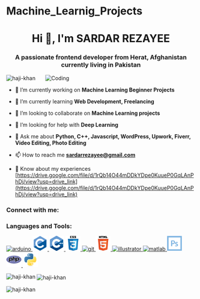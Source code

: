 # Machine_Learnig_Projects
<h1 align="center">Hi 👋, I'm SARDAR REZAYEE</h1>
<h3 align="center">A passionate frontend developer from Herat, Afghanistan currently living in Pakistan</h3>
<img align="right" alt="Coding" width="400" src="https://cdn.dribbble.com/users/2344801/screenshots/4774578/alphatestersanimation2.gif"

<p align="left"> <img src="https://komarev.com/ghpvc/?username=haji-khan&label=Profile%20views&color=0e75b6&style=flat" alt="haji-khan" /> </p>

- 🔭 I’m currently working on **Machine Learning Beginner Projects**

- 🌱 I’m currently learning **Web Development, Freelancing**

- 👯 I’m looking to collaborate on **Machine Learning projects**

- 🤝 I’m looking for help with **Deep Learning**

- 💬 Ask me about **Python, C++, Javascript, WordPress, Upwork, Fiverr, Video Editing, Photo Editing**

- 📫 How to reach me **sardarrezayee@gmail.com**

- 📄 Know about my experiences [https://drive.google.com/file/d/1rQb14O44mDDkYDpe0KuueP0GqLAnPhDj/view?usp=drive_link](https://drive.google.com/file/d/1rQb14O44mDDkYDpe0KuueP0GqLAnPhDj/view?usp=drive_link)

<h3 align="left">Connect with me:</h3>
<p align="left">
</p>

<h3 align="left">Languages and Tools:</h3>
<p align="left"> <a href="https://www.arduino.cc/" target="_blank" rel="noreferrer"> <img src="https://cdn.worldvectorlogo.com/logos/arduino-1.svg" alt="arduino" width="40" height="40"/> </a> <a href="https://www.cprogramming.com/" target="_blank" rel="noreferrer"> <img src="https://raw.githubusercontent.com/devicons/devicon/master/icons/c/c-original.svg" alt="c" width="40" height="40"/> </a> <a href="https://www.w3schools.com/cpp/" target="_blank" rel="noreferrer"> <img src="https://raw.githubusercontent.com/devicons/devicon/master/icons/cplusplus/cplusplus-original.svg" alt="cplusplus" width="40" height="40"/> </a> <a href="https://www.w3schools.com/css/" target="_blank" rel="noreferrer"> <img src="https://raw.githubusercontent.com/devicons/devicon/master/icons/css3/css3-original-wordmark.svg" alt="css3" width="40" height="40"/> </a> <a href="https://git-scm.com/" target="_blank" rel="noreferrer"> <img src="https://www.vectorlogo.zone/logos/git-scm/git-scm-icon.svg" alt="git" width="40" height="40"/> </a> <a href="https://www.w3.org/html/" target="_blank" rel="noreferrer"> <img src="https://raw.githubusercontent.com/devicons/devicon/master/icons/html5/html5-original-wordmark.svg" alt="html5" width="40" height="40"/> </a> <a href="https://www.adobe.com/in/products/illustrator.html" target="_blank" rel="noreferrer"> <img src="https://www.vectorlogo.zone/logos/adobe_illustrator/adobe_illustrator-icon.svg" alt="illustrator" width="40" height="40"/> </a> <a href="https://www.mathworks.com/" target="_blank" rel="noreferrer"> <img src="https://upload.wikimedia.org/wikipedia/commons/2/21/Matlab_Logo.png" alt="matlab" width="40" height="40"/> </a> <a href="https://www.photoshop.com/en" target="_blank" rel="noreferrer"> <img src="https://raw.githubusercontent.com/devicons/devicon/master/icons/photoshop/photoshop-line.svg" alt="photoshop" width="40" height="40"/> </a> <a href="https://www.php.net" target="_blank" rel="noreferrer"> <img src="https://raw.githubusercontent.com/devicons/devicon/master/icons/php/php-original.svg" alt="php" width="40" height="40"/> </a> <a href="https://www.python.org" target="_blank" rel="noreferrer"> <img src="https://raw.githubusercontent.com/devicons/devicon/master/icons/python/python-original.svg" alt="python" width="40" height="40"/> </a> </p>

<p><img align="left" src="https://github-readme-stats.vercel.app/api/top-langs?username=haji-khan&show_icons=true&locale=en&layout=compact" alt="haji-khan" /></p>

<p>&nbsp;<img align="center" src="https://github-readme-stats.vercel.app/api?username=haji-khan&show_icons=true&locale=en" alt="haji-khan" /></p>

<p><img align="center" src="https://github-readme-streak-stats.herokuapp.com/?user=haji-khan&" alt="haji-khan" /></p>
